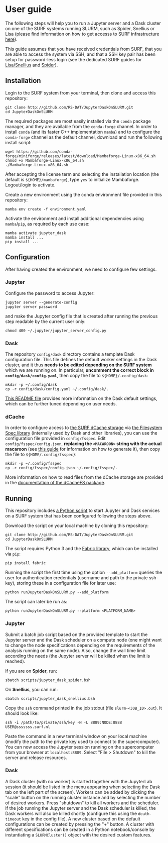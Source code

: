 # User guide

The following steps will help you to run a Jupyter server and a Dask cluster on one of the SURF systems running SLURM, such as Spider, Snellius or Lisa (please find information on how to get accesss to SURF infrastructure [here]()).

This guide assumes that you have received credentials from SURF, that you are able to access the system via SSH, and that a SSH key pair has been setup for password-less login (see the dedicated SURF guides for [Lisa/Snellius]() and [Spider]()). 

## Installation 

Login to the SURF system from your terminal, then clone and access this repository:
```shell
git clone http://github.com/RS-DAT/JupyterDaskOnSLURM.git 
cd JupyterDaskOnSLURM
```

The required packages are most easily installed via the `conda` package manager, and they are available from the `conda-forge` channel. In order to install `conda` (and its faster C++ implementation `mamba`) and to configure the `conda-forge` channel as the default channel, download and run the following install script:
```shell
wget https://github.com/conda-forge/miniforge/releases/latest/download/Mambaforge-Linux-x86_64.sh
chmod +x Mambaforge-Linux-x86_64.sh
./Mambaforge-Linux-x86_64.sh
```
After accepting the license term and selecting the installation location (the default is `${HOME}/mambaforge`), type `yes` to initialize Mambaforge. Logout/login to activate.

Create a new environment using the conda environment file provided in this repository:
```shell
mamba env create -f environment.yaml
```

Activate the environment and install additional dependencies using `mamba`/`pip`, as required by each use case:
```shell
mamba activate jupyter_dask
mamba install ...
pip install ...
```

## Configuration

After having created the environment, we need to configure few settings.

### Jupyter

Configure the password to access Jupyter:
```shell
jupyter server --generate-config
jupyter server password
```
and make the Jupyter config file that is created after running the previous step readable by the current user only:
```shell
chmod 400 ~/.jupyter/jupyter_server_config.py 
```

### Dask

The repository `config/dask` directory contains a template Dask configuration file. This file defines the default worker settings in the Dask cluster, and it thus **needs to be edited depending on the SURF system** which we are running on. In particular, **uncomment the correct block in  `config/dask/config.yaml`**, then copy the file to `${HOME}/.config/dask`:
```shell
mkdir -p ~/.config/dask
cp -r config/dask/config.yaml ~/.config/dask/. 
```

[This README file](./config/dask/README.md) provides more information on the Dask default settings, which can be further tuned depending on user needs.

### dCache

In order to configure access to [the SURF dCache storage](http://doc.grid.surfsara.nl/en/stable/Pages/Service/system_specifications/dcache_specs.html) via [the Filesystem Spec library](https://filesystem-spec.readthedocs.io/en/latest/) (internally used by Dask and other libraries), you can use the configuration file provided in `config/fsspec`. Edit `config/fsspec/config.json`, **replacing the `<MACAROON>` string with the actual macaroon** (see [this guide](http://doc.grid.surfsara.nl/en/latest/Pages/Advanced/storage_clients/webdav.html#sharing-data-with-macaroons) for information on how to generate it), then copy the file to `${HOME/.config/fsspec}`:
```shell
mkdir -p ~/.config/fsspec
cp -r config/fsspec/config.json ~/.config/fsspec/. 
```

More information on how to read files from the dCache storage are provided in the [documentation of the dCacheFS package](https://dcachefs.readthedocs.io/en/latest/).

## Running 

This repository includes [a Python script](./runJupyterDaskOnSLURM.py) to start Jupyter and Dask services on a SURF system that has been configured following the steps above. 

Download the script on your local machine by cloning this repository:
```shell
git clone http://github.com/RS-DAT/JupyterDaskOnSLURM.git 
cd JupyterDaskOnSLURM
```

The script requires Python 3 and the [Fabric library](https://www.fabfile.org), which can be installed via `pip`:
```shell
pip install fabric
```

Running the script the first time using the option `--add_platform` queries the user for authentication credentials (username and path to the private ssh-key), storing these in a configuration file for later use:
```shell
python runJupyterDaskOnSLURM.py --add_platform
```

The script can later be run as:
```shell
python runJupyterDaskOnSLURM.py --platform <PLATFORM_NAME>
```

### Jupyter

Submit a batch job script based on the provided template to start the Jupyter server and the Dask scheduler on a compute node (one might want to change the node specifications depending on the requirements of the analysis running on the same node). Also, change the wall time limit according the needs (the Jupyter server will be killed when the limit is reached). 

If you are on **Spider**, run:
```shell
sbatch scripts/jupyter_dask_spider.bsh
```

On **Snellius**, you can run:
```shell
sbatch scripts/jupyter_dask_snellius.bsh
```

Copy the `ssh` command printed in the job stdout (file `slurm-<JOB_ID>.out`). It should look like:
```shell
ssh -i /path/to/private/ssh/key -N -L 8889:NODE:8888 USER@sssssss.surf.nl
``` 

Paste the command in a new terminal window on your local machine (modify the path to the private key used to connect to the supercomputer). You can now access the Jupyter session running on the supercomputer from your browser at `localhost:8889`. Select "File > Shutdown" to kill the server and release resources. 

### Dask 

A Dask cluster (with no worker) is started together with the JupyterLab session (it should be listed in the menu appearing when selecting the Dask tab on the left part of the screen). Workers can be added by clicking the "scale" button on the running cluster instance and by selecting the number of desired workers. Press "shutdown" to kill all workers and the scheduler. If the job running the Jupyter server and the Dask scheduler is killed, the Dask workers will also be killed shortly (configure this using the `death-timeout` key in the config file).  A new cluster based on the default configurations can be created by pressing the "+" button. A cluster with different specifications can be created in a Python notebook/console by instantiating a `SLURMCluster()` object with the desired custom features.  
